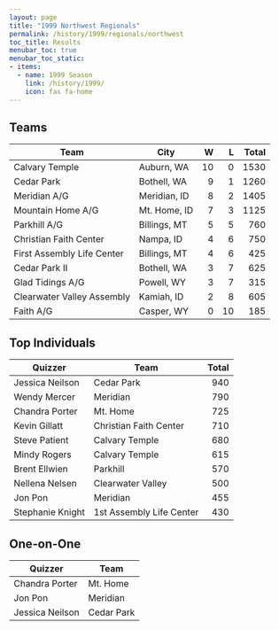 ```yaml
---
layout: page
title: "1999 Northwest Regionals"
permalink: /history/1999/regionals/northwest
toc_title: Results
menubar_toc: true
menubar_toc_static:
- items:
  - name: 1999 Season
    link: /history/1999/
    icon: fas fa-home
---
```


## Teams

| Team                       | City         |    W |    L | Total |
| -------------------------- | ------------ | ---: | ---: | ----: |
| Calvary Temple             | Auburn, WA   |   10 |    0 |  1530 |
| Cedar Park                 | Bothell, WA  |    9 |    1 |  1260 |
| Meridian A/G               | Meridian, ID |    8 |    2 |  1405 |
| Mountain Home A/G          | Mt. Home, ID |    7 |    3 |  1125 |
| Parkhill A/G               | Billings, MT |    5 |    5 |   760 |
| Christian Faith Center     | Nampa, ID    |    4 |    6 |   750 |
| First Assembly Life Center | Billings, MT |    4 |    6 |   425 |
| Cedar Park II              | Bothell, WA  |    3 |    7 |   625 |
| Glad Tidings A/G           | Powell, WY   |    3 |    7 |   315 |
| Clearwater Valley Assembly | Kamiah, ID   |    2 |    8 |   605 |
| Faith A/G                  | Casper, WY   |    0 |   10 |   185 |

## Top Individuals

| Quizzer          | Team                     | Total |
| ---------------- | ------------------------ | ----: |
| Jessica Neilson  | Cedar Park               |   940 |
| Wendy Mercer     | Meridian                 |   790 |
| Chandra Porter   | Mt. Home                 |   725 |
| Kevin Gillatt    | Christian Faith Center   |   710 |
| Steve Patient    | Calvary Temple           |   680 |
| Mindy Rogers     | Calvary Temple           |   615 |
| Brent Ellwien    | Parkhill                 |   570 |
| Nellena Nelsen   | Clearwater Valley        |   500 |
| Jon Pon          | Meridian                 |   455 |
| Stephanie Knight | 1st Assembly Life Center |   430 |

## One-on-One

| Quizzer         | Team       |
| --------------- | ---------- |
| Chandra Porter  | Mt. Home   |
| Jon Pon         | Meridian   |
| Jessica Neilson | Cedar Park |

